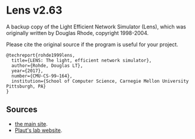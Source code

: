 # Lens v2.63
A backup copy of the Light Efficient Network Simulator (Lens), which was originally written by Douglas Rhode, copyright 1998-2004. 

Please cite the original source if the program is useful for your project.
```
@techreport{rohde1999lens,
  title={LENS: The light, efficient network simulator},
  author={Rohde, Douglas LT},
  year={2017},
  number={CMU-CS-99–164}, 
  institution={School of Computer Science, Carnegie Mellon University Pittsburgh, PA}
}
```

## Sources
* [the main site](https://ni.cmu.edu/~plaut/Lens/Manual/index.html).
* [Plaut's lab website](https://www.cnbc.cmu.edu/~plaut/Resources.html). 

